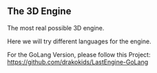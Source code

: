 ## The 3D Engine
The most real possible 3D engine.

Here we will try different languages for the engine.

For the GoLang Version, please follow this Project: https://github.com/drakokids/LastEngine-GoLang

